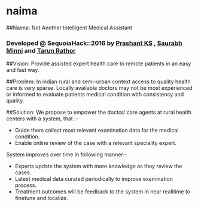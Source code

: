 # naima
##Naima: Not Another Intelligent Medical Assistant   

### Developed @ SequoiaHack::2016 by [Prashant KS](https://github.com/tarunjr/) , [Saurabh Minni](https://github.com/tarunjr/) and [Tarun Rathor](https://github.com/tarunjr/)

##Vision: 
Provide assisted expert health care to remote patients in an easy and fast way.

##Problem: 
In indian rural and semi-urban context access to quality health care is very sparse. 
Locally available doctors may not be most experienced or informed to evaluate patients medical 
condition with consistency and quality.

##Solution: 
We propose to empower the doctor/ care agents at rural health centers with a system, that :-
* Guide them collect most relevant examination data for the medical condition.
* Enable online review of the case with a relevant speciality expert.

System improves over time in following manner:-
* Experts update the system with more knowledge as they review the cases.
* Latest medical data curated periodically to improve examination process.
* Treatment outcomes will be feedback to the system in near realitime to finetune and localize.


